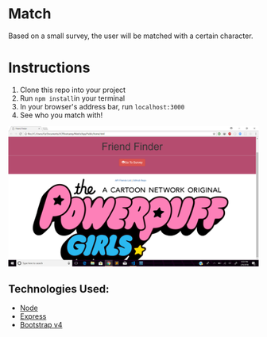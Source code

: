 # Match

Based on a small survey, the user will be matched with a certain character.

# Instructions
1. Clone this repo into your project
2. Run `npm install`in your terminal
3. In your browser's address bar, run `localhost:3000`
4. See who you match with!

![](images/2018-02-09%20(3).png)


## Technologies Used:

* [Node](https://nodejs.org/en/)
* [Express](https://www.expressjs.com)
* [Bootstrap v4](https://www.getbootstrap.com)


